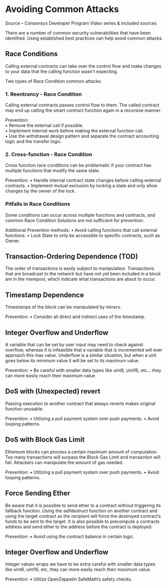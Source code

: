 # Avoiding Common Attacks
Source – Consensys Developer Program Video series & included sources

There are a number of common security vulnerabilities that have been identified. Using established best practices can help avoid common attacks.

## Race Conditions

Calling external contracts can take over the control flow and make changes to your data that the calling function wasn't expecting. 

Two types of Race Condition common attacks:

### 1. Reentrancy - Race Condition

Calling external contracts passes control flow to them. The called contract may end up calling the smart contract function again in a recursive manner.

Prevention:
</br>•	Remove the external call if possible.
</br>•	Implement internal work before making the external function call. 
</br>•	Use the withdrawal design pattern and separate the contract accounting logic and the transfer logic.

### 2. Cross-function - Race Condition

Cross function race conditions can be problematic if your contract has multiple functions that modify the same state.

Prevention:
•	Handle internal contract state changes before calling external contracts.
•	Implement mutual exclusion by locking a state and only allow changes by the owner of the lock.

### Pitfalls in Race Conditions

Some conditions can occur across multiple functions and contracts, and common Race Condition Solutions are not sufficient for prevention.

Additional Prevention methods:
•	Avoid calling functions that call external functions.
•	Lock State to only be accessible to specific contracts, such as Owner.

## Transaction-Ordering Dependence (TOD)

The order of transactions is easily subject to manipulation. Transactions that are broadcast to the network but have not yet been included in a block are in the mempool, which indicate what transactions are about to occur.

## Timestamp Dependence

Timestamps of the block can be manipulated by miners.

Prevention:
•	Consider all direct and indirect uses of the timestamp.

## Integer Overflow and Underflow

A variable that can be set by user input may need to check against overflow, whereas it is infeasible that a variable that is incremented will ever approach this max value. 
Underflow is a similar situation, but when a uint goes below its minimum value it will be set to its maximum value.

Prevention:
•	Be careful with smaller data types like uint8, uint16, etc… they can more easily reach their maximum value

## DoS with (Unexpected) revert

Passing execution to another contract that always reverts makes original function unusable.

Prevention:
•	Utilizing a pull payment system over push payments.
•	Avoid looping patterns.

## DoS with Block Gas Limit

Ethereum blocks can process a certain maximum amount of computation. Too many transactions will surpass the Block Gas Limit and transaction will fail. Attackers can manipulate the amount of gas needed. 

Prevention:
•	Utilizing a pull payment system over push payments.
•	Avoid looping patterns.

## Force Sending Ether 

Be aware that it is possible to send ether to a contract without triggering its fallback function. Using the selfdestruct function on another contract and using the target contract as the recipient will force the destroyed contract’s funds to be sent to the target. It is also possible to precompute a contracts address and send ether to the address before the contract is deployed. 

Prevention:
•	Avoid using the contract balance in certain logic.

## Integer Overflow and Underflow
Integer values wraps we have to be extra careful with smaller data types like uint8, uint16, etc, they can more easily reach their maximum value.

Prevention:
•	Utilize OpenZeppelin SafeMath’s safety checks.
